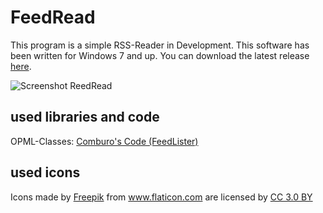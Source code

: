 # FeedRead

This program is a simple RSS-Reader in Development. This software has been written for Windows 7 and up. You can download the latest release [here](https://github.com/nfbyfm/FeedRead/releases).

![Screenshot ReedRead](https://raw.githubusercontent.com/nfbyfm/FeedRead/master/doc/MainApp.jpg)

## used libraries and code

OPML-Classes: [Comburo's Code (FeedLister)](https://github.com/comburo/FeedLister)

## used icons
<div>
	Icons made by <a href="https://www.freepik.com/" title="Freepik">Freepik</a> from <a href="https://www.flaticon.com/" title="Flaticon">www.flaticon.com</a> 
	are licensed by <a href="http://creativecommons.org/licenses/by/3.0/"title="Creative Commons BY 3.0" target="_blank">CC 3.0 BY</a>
</div>
